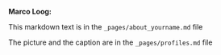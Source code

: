 **Marco Loog:** 

This markdown text is in the `_pages/about_yourname.md` file

The picture and the caption are in the `_pages/profiles.md` file

